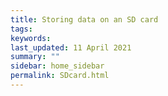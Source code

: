 ```yaml
---
title: Storing data on an SD card
tags:
keywords: 
last_updated: 11 April 2021
summary: ""
sidebar: home_sidebar
permalink: SDcard.html
---
```


